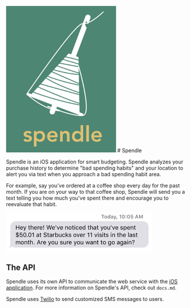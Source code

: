 <img src="images/spendle.png" height="400">
# Spendle

Spendle is an iOS application for smart budgeting. Spendle analyzes your purchase history to determine "bad spending habits" and your location to alert you via text when you approach a bad spending habit area.

For example, say you've ordered at a coffee shop every day for the past month. If you are on your way to that coffee shop, Spendle will send you a text telling you how much you've spent there and encourage you to reevaluate that habit.

<img src="images/spendle-text.png" width="400">

## The API

Spendle uses its own API to communicate the web service with the [iOS application](https://github.com/jzarob/spendle-ios "iOS application"). For more information on Spendle's API, check out `docs.md`.

Spendle uses [Twilio](http://twilio.com) to send customized SMS messages to users.
